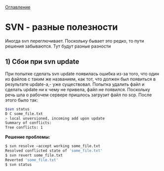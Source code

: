 <a href="README.md">Оглавление</a>
<h1>SVN - разные полезности</h1>
Иногда svn переглючивает. Поскольку бывает это редко, то пути решения забываются. Тут будут разные разности

<h2>1) Сбои при svn update</h2>
<p>При попытке сделать svn update появилась ошибка из-за того, что один из файлов с таким же названием, как тот, 
что должен был появиться в результате update-а,- уже существовал. 
Попытка удалить файл и сделать update ни к чему не привела, файл не появился. 
Поскольку речь шла о рабочем сервере пришлось загрузит файл по scp. После этого было так:</p>

```bash
$svn status 
D C some_file.txt
> local unversioned, incoming add upon update
Summary of conflicts: 
Tree conflicts: 1
```

<b>Решение проблемы:</b>

```bash
$ svn resolve —accept working some_file.txt
Resolved conflicted state of 'some_file.txt' 
$ svn revert some_file.txt
Reverted 'some_file.txt'
$ svn status
```
